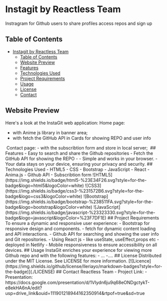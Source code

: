 # Instagit by Reactless Team
Instragram for Github users to share profiles access repos and sign up
## Table of Contents
- [Instagit by Reactless Team](#instagit-by-reactless-team)
  - [Table of Contents](#table-of-contents)
  - [Website Preview](#website-preview)
  - [Features](#features)
  - [Technologies Used](#technologies-used)
  - [Project Requirements](#project-requirements)
  - [Usage](#usage)
  - [License](#license)
  - [Contact](#contact)
## Website Preview
Here's a look at the InstaGit web application:
Home page:
- with Anime js library in banner area;
- with fetch the GitHub API in Cards for showing REPO and user info
<img>
Contact page:
- with the subscribtion form and store in local server;
<img>
## Features
- Easy to search and share the Github repositories
- Fetch the GitHub API for showing the REPO
-
- Simple and works in your browser.
- Your data stays on your device, ensuring your privacy and security.
## Technologies Used
- HTML5
- CSS
- Bootstrap
- JavaScript
- React
- Anima.js
- Github API
- Subscribtion form
![HTML5](https://img.shields.io/badge/html5-%23E34F26.svg?style=for-the-badge&logo=html5&logoColor=white) ![CSS3](https://img.shields.io/badge/css3-%231572B6.svg?style=for-the-badge&logo=css3&logoColor=white) ![Bootstrap](https://img.shields.io/badge/bootstrap-%238511FA.svg?style=for-the-badge&logo=bootstrap&logoColor=white) ![JavaScript](https://img.shields.io/badge/javascript-%23323330.svg?style=for-the-badge&logo=javascript&logoColor=%23F7DF1E)
## Project Requirements
To ensure a dynamic and responsive user experience:
- Bootstrap for responsive design and components.
- fetch for dynamic content loading and API interactions.
- Github API for searching and showing the user info and Git repositories.
- Using React js - like useState, useEffect,props etc
- deployed in Netlify
- Mobile responsiveness to ensure accessibility on all devices.
## Usage
InstaGit enriches your experience for viewing more Github repo and with the following features:
- ...
-....
## License
Distributed under the MIT License. See LICENSE for more information.
[![Licence](https://img.shields.io/github/license/Ileriayo/markdown-badges?style=for-the-badge)](./LICENSE)
## Contact
Reactless Team
- Project Link:
- Presentation: https://docs.google.com/presentation/d/1VIydn6ju9q68eONDgctykT-e8ekHA6nA/edit?usp=drive_link&ouid=111901218944162350914&rtpof=true&sd=true